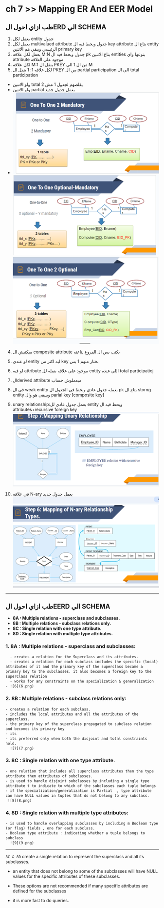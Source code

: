  # ch 7 >> Mapping ER And EER Model
 
  ## طب ازاي احول الERD الي SCHEMA

1.  بعمل لكل entity جدول
1.  بعمل لكل  multivalued attribute جدول وبحط فيه ال key attribute بتاع ال entity الرئيسي ويبقي هم الاتنين primary key
1.  بعمل لكل علاقه M:N جدول وبحط فيه ال pk بتاع الاتنين entities بتوعها واي attribute موجود علي العلاقه
2.  لكل علاقه  M:1 بنقل ال PKEY من ال 1 الي M
3.  لكل علاقه 1: 1 بنقل ال PKEY من ال partial participation الي ال total participation 
   -  ولو الاتنين total بقلصهم لجدول 1 مش 2
   -  ولو الاتنين partial بعمل جدول جديد 
   - ![1](1.png) ![2](2.png) ![3](3.png)
4.   مبكتبش ال composite attribute بكتب بس ال الفروع بتاعته
5.   لو عندي entity ليه اكتر من key بختار منهم 1 بس
6.   لو فيه attribute موجود علي علاقه بنقله لل entity اللي عنده total participatioj
7.   الderived attribute مبعملوش حساب
8.   في ال weak entity بعمله جدول عادي وبحط في الجدول ال pk بتاع ال storng entity وبيبقي هو وال parial key 
   [composite key]
9.   unary relationship:بعمل جدول عادي لل entity وبحط فيه ال attributes+recursive foreign key
    ![4](4.png)

10. في علاقه N-ary بعمل جدول جديد    
![5](5.png)
   
___

  ## طب ازاي احول الEERD الي SCHEMA
   - **8A : Multiple relations - superclass and subclasses.**
   - **8B : Multiple relations - subclass relations only.**
   - **8C : Single relation with one type attribute.**
   - **8D : Single relation with multiple type attributes.**



### 1. 8A : Multiple relations - superclass and subclasses:
      - creates a relation for the Superclass and its attributes.
      - creates a relation for each subclass includes the specific (local) attributes of it and the primary key of the superclass became a primary key to the subclasses. it also becomes a foreign key to the superclass relation
      - works for any constraints on the specialization & generalization
    - ![6](6.png)
      

### 2. 8B : Multiple relations - subclass relations only:
    - creates a relation for each subclass.
    - includes the local attributes and all the attributes of the superclass.
    - the primary key of the superclass propagated to subclass relation and becomes its primary key
    - its 
    - its preferred only when both the disjoint and total constraints hold.
      ![7](7.png)


### 3.  8C : Single relation with one type attribute.
    - one relation that includes all superclass attributes then the type attribute then attributes of subclasses.
    - is used to handle disjoint subclasses by including a single type attribute t to indicate to which of the subclasses each tuple belongs
    - if the specialization/generalization is Partial  , type attribute can have NULL values in tuples that do not belong to any subclass.
     ![8](8.png)

### 4. 8D : Single relation with multiple type attributes:
    - is used to handle overlapping subclasses by including m Boolean type (or flag) fields , one for each subclass.
    - Boolean type attribute : indicating whether a tuple belongs to subclass
      ![9](9.png)


___
`8C & 8D` create a single relation to represent the superclass and all its subclasses.

- an entity that does not belong to some of the subclasses will have NULL values for the specific attributes of these subclasses.      

- These options are not recommended if many specific attributes are defined for the subclasses

 - it is more fast to do queries.